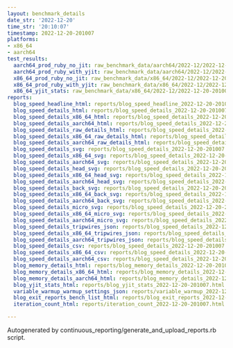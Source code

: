 ```yaml
---
layout: benchmark_details
date_str: '2022-12-20'
time_str: '20:10:07'
timestamp: 2022-12-20-201007
platforms:
- x86_64
- aarch64
test_results:
  aarch64_prod_ruby_no_jit: raw_benchmark_data/aarch64/2022-12/2022-12-20-201007_basic_benchmark_aarch64_prod_ruby_no_jit.json
  aarch64_prod_ruby_with_yjit: raw_benchmark_data/aarch64/2022-12/2022-12-20-201007_basic_benchmark_aarch64_prod_ruby_with_yjit.json
  x86_64_prod_ruby_no_jit: raw_benchmark_data/x86_64/2022-12/2022-12-20-201007_basic_benchmark_x86_64_prod_ruby_no_jit.json
  x86_64_prod_ruby_with_yjit: raw_benchmark_data/x86_64/2022-12/2022-12-20-201007_basic_benchmark_x86_64_prod_ruby_with_yjit.json
  x86_64_yjit_stats: raw_benchmark_data/x86_64/2022-12/2022-12-20-201007_basic_benchmark_x86_64_yjit_stats.json
reports:
  blog_speed_headline_html: reports/blog_speed_headline_2022-12-20-201007.html
  blog_speed_details_html: reports/blog_speed_details_2022-12-20-201007.html
  blog_speed_details_x86_64_html: reports/blog_speed_details_2022-12-20-201007.x86_64.html
  blog_speed_details_aarch64_html: reports/blog_speed_details_2022-12-20-201007.aarch64.html
  blog_speed_details_raw_details_html: reports/blog_speed_details_2022-12-20-201007.raw_details.html
  blog_speed_details_x86_64_raw_details_html: reports/blog_speed_details_2022-12-20-201007.x86_64.raw_details.html
  blog_speed_details_aarch64_raw_details_html: reports/blog_speed_details_2022-12-20-201007.aarch64.raw_details.html
  blog_speed_details_svg: reports/blog_speed_details_2022-12-20-201007.svg
  blog_speed_details_x86_64_svg: reports/blog_speed_details_2022-12-20-201007.x86_64.svg
  blog_speed_details_aarch64_svg: reports/blog_speed_details_2022-12-20-201007.aarch64.svg
  blog_speed_details_head_svg: reports/blog_speed_details_2022-12-20-201007.head.svg
  blog_speed_details_x86_64_head_svg: reports/blog_speed_details_2022-12-20-201007.x86_64.head.svg
  blog_speed_details_aarch64_head_svg: reports/blog_speed_details_2022-12-20-201007.aarch64.head.svg
  blog_speed_details_back_svg: reports/blog_speed_details_2022-12-20-201007.back.svg
  blog_speed_details_x86_64_back_svg: reports/blog_speed_details_2022-12-20-201007.x86_64.back.svg
  blog_speed_details_aarch64_back_svg: reports/blog_speed_details_2022-12-20-201007.aarch64.back.svg
  blog_speed_details_micro_svg: reports/blog_speed_details_2022-12-20-201007.micro.svg
  blog_speed_details_x86_64_micro_svg: reports/blog_speed_details_2022-12-20-201007.x86_64.micro.svg
  blog_speed_details_aarch64_micro_svg: reports/blog_speed_details_2022-12-20-201007.aarch64.micro.svg
  blog_speed_details_tripwires_json: reports/blog_speed_details_2022-12-20-201007.tripwires.json
  blog_speed_details_x86_64_tripwires_json: reports/blog_speed_details_2022-12-20-201007.x86_64.tripwires.json
  blog_speed_details_aarch64_tripwires_json: reports/blog_speed_details_2022-12-20-201007.aarch64.tripwires.json
  blog_speed_details_csv: reports/blog_speed_details_2022-12-20-201007.csv
  blog_speed_details_x86_64_csv: reports/blog_speed_details_2022-12-20-201007.x86_64.csv
  blog_speed_details_aarch64_csv: reports/blog_speed_details_2022-12-20-201007.aarch64.csv
  blog_memory_details_html: reports/blog_memory_details_2022-12-20-201007.html
  blog_memory_details_x86_64_html: reports/blog_memory_details_2022-12-20-201007.x86_64.html
  blog_memory_details_aarch64_html: reports/blog_memory_details_2022-12-20-201007.aarch64.html
  blog_yjit_stats_html: reports/blog_yjit_stats_2022-12-20-201007.html
  variable_warmup_warmup_settings_json: reports/variable_warmup_2022-12-20-201007.warmup_settings.json
  blog_exit_reports_bench_list_html: reports/blog_exit_reports_2022-12-20-201007.bench_list.html
  iteration_count_html: reports/iteration_count_2022-12-20-201007.html

---
```

Autogenerated by continuous_reporting/generate_and_upload_reports.rb script.
